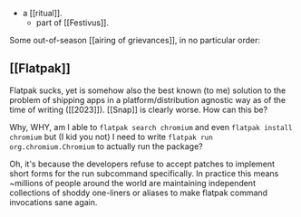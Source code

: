 - a [[ritual]].
  - part of [[Festivus]].

Some out-of-season [[airing of grievances]], in no particular order:

## [[Flatpak]]

Flatpak sucks, yet is somehow also the best known (to me) solution to the problem of shipping apps in a platform/distribution agnostic way as of the time of writing ([[2023]]). [[Snap]] is clearly worse. How can this be?

Why, WHY, am I able to `flatpak search chromium` and even `flatpak install chromium` but (I kid you not) I need to write `flatpak run org.chromium.Chromium` to actually run the package?

Oh, it's because the developers refuse to accept patches to implement short forms for the run subcommand specifically. In practice this means ~millions of people around the world are maintaining independent collections of shoddy one-liners or aliases to make flatpak command invocations sane again.

